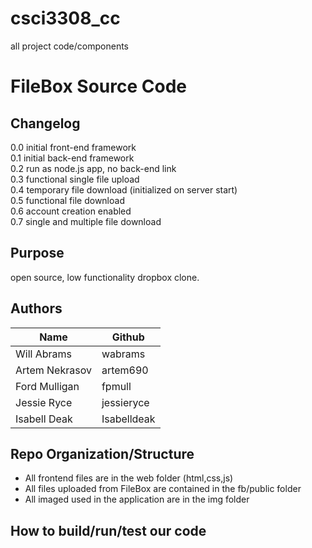 # csci3308_cc
all project code/components
# FileBox Source Code

## Changelog
0.0 initial front-end framework  
0.1 initial back-end framework  
0.2 run as node.js app, no back-end link  
0.3 functional single file upload  
0.4 temporary file download (initialized on server start)  
0.5 functional file download  
0.6 account creation enabled  
0.7 single and multiple file download  

## Purpose
open source, low functionality dropbox clone.

## Authors
| Name | Github |
| ----- | ----- |
| Will Abrams| wabrams |
| Artem Nekrasov | artem690 |
| Ford Mulligan | fpmull |
| Jessie Ryce | jessieryce |
| Isabell Deak | Isabelldeak |

## Repo Organization/Structure
- All frontend files are in the web folder (html,css,js)  
- All files uploaded from FileBox are contained in the fb/public folder  
- All imaged used in the application are in the img folder  

## How to build/run/test our code
